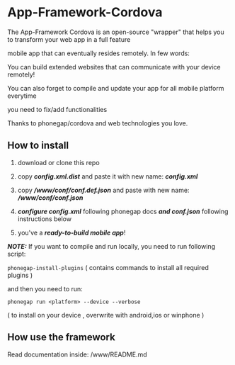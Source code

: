 # App-Framework-Cordova


The App-Framework Cordova is an open-source "wrapper" that helps you to transform your web app in a full feature

mobile app that can eventually resides remotely. In few words: 

You can build extended websites that can communicate with your device remotely!

You can also forget to compile and update your app for all mobile platform everytime 

you need to fix/add functionalities  

Thanks to phonegap/cordova and web technologies you love.


## How to install

1. download or clone this repo

2. copy ***config.xml.dist*** and paste it with new name: ***config.xml***

3. copy ***/www/conf/conf.def.json*** and paste with new name:  ***/www/conf/conf.json***

4. ***configure config.xml*** following phonegap docs ***and conf.json*** following instructions below

5. you've a ***ready-to-build mobile app***!


***NOTE:*** If you want to compile and run locally, you need to run following script:

`phonegap-install-plugins` ( contains commands to install all required plugins )

and then you need to run:

`phonegap run <platform> --device --verbose`

( to install on your device , overwrite <platform> with android,ios or winphone )


## How use the framework

Read documentation inside: /www/README.md

